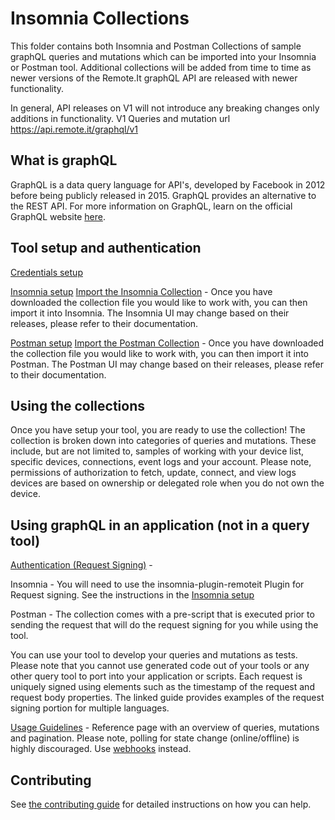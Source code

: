 # Insomnia Collections

This folder contains both Insomnia and Postman Collections of sample graphQL queries and mutations which can be imported into your Insomnia or Postman tool. Additional collections will be added from time to time as newer versions of the Remote.It graphQL API are released with newer functionality. 

In general, API releases on V1 will not introduce any breaking changes only additions in functionality.
V1 Queries and mutation url https://api.remote.it/graphql/v1

## What is graphQL

GraphQL is a data query language for API's, developed by Facebook in 2012 before being publicly released in 2015. GraphQL provides an alternative to the REST API.
For more information on GraphQL, learn on the official GraphQL website [here](https://graphql.org/).

## Tool setup and authentication

[Credentials setup](https://link.remote.it/docs/credential-generation)

[Insomnia setup](https://link.remote.it/docs/insomnia)
[Import the Insomnia Collection](https://docs.insomnia.rest/insomnia/import-export-data) - Once you have downloaded the collection file you would like to work with, you can then import it into Insomnia. The Insomnia UI may change based on their releases, please refer to their documentation.

[Postman setup](https://link.remote.it/docs/postman)
[Import the Postman Collection](https://learning.postman.com/docs/getting-started/importing-and-exporting/importing-data/) - Once you have downloaded the collection file you would like to work with, you can then import it into Postman. The Postman UI may change based on their releases, please refer to their documentation.
## Using the collections

Once you have setup your tool, you are ready to use the collection! The collection is broken down into categories of queries and mutations. These include, but are not limited to, samples of working with your device list, specific devices, connections, event logs and your account. 
Please note, permissions of authorization to fetch, update, connect, and view logs devices are based on ownership or delegated role when you do not own the device.
 
## Using graphQL in an application (not in a query tool)

[Authentication (Request Signing)](https://link.remote.it/docs/api/authentication) - 

Insomnia - You will need to use the insomnia-plugin-remoteit Plugin for Request signing. See the instructions in the [Insomnia setup](https://link.remote.it/docs/insomnia)

Postman - The collection comes with a pre-script that is executed prior to sending the request that will do the request signing for you while using the tool.

You can use your tool to develop your queries and mutations as tests. Please note that you cannot use generated code out of your tools or any other query tool to port into your application or scripts. Each request is uniquely signed using elements such as the timestamp of the request and request body properties. The linked guide provides examples of the request signing portion for multiple languages.

[Usage Guidelines](https://link.remote.it/docs/api/usage/overview) - Reference page with an overview of queries, mutations and pagination. Please note, polling for state change (online/offline) is highly discouraged. Use [webhooks](https://link.remote.it/docs/webhook-content) instead.

## Contributing

See [the contributing guide](../CONTRIBUTING.md) for detailed instructions on how you can help. 

